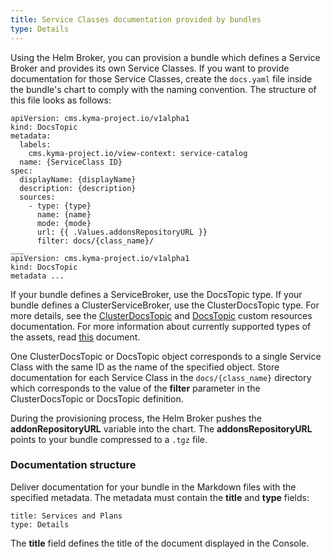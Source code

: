 ```yaml
---
title: Service Classes documentation provided by bundles
type: Details
---
```


Using the Helm Broker, you can provision a bundle which defines a Service Broker and provides its own Service Classes. If you want to provide documentation for those Service Classes, create the `docs.yaml` file inside the bundle's chart to comply with the naming convention. 
The structure of this file looks as follows:

```
apiVersion: cms.kyma-project.io/v1alpha1
kind: DocsTopic
metadata:
  labels:
    cms.kyma-project.io/view-context: service-catalog
  name: {ServiceClass ID}
spec:
  displayName: {displayName}
  description: {description}
  sources:
    - type: {type}
      name: {name}
      mode: {mode}
      url: {{ .Values.addonsRepositoryURL }}
      filter: docs/{class_name}/ 
___
apiVersion: cms.kyma-project.io/v1alpha1
kind: DocsTopic
metadata ... 
```
If your bundle defines a ServiceBroker, use the DocsTopic type. If your bundle defines a ClusterServiceBroker, use the ClusterDocsTopic type.
For more details, see the [ClusterDocsTopic](/components/headless-cms/#custom-resource-clusterdocstopic)
and [DocsTopic](/components/headless-cms/#custom-resource-docstopic) custom resources documentation.
For more information about currently supported types of the assets, read [this](/components/headless-cms/#overview-overview-headless-cms-in-kyma) document.

One ClusterDocsTopic or DocsTopic object corresponds to a single Service Class with the same ID as the name of the specified object.
Store documentation for each Service Class in the `docs/{class_name}` directory which corresponds to the value of the **filter** parameter in the ClusterDocsTopic or DocsTopic definition.

During the provisioning process, the Helm Broker pushes the **addonRepositoryURL** variable into the chart. The **addonsRepositoryURL** points to your bundle compressed to a `.tgz` file.

### Documentation structure

Deliver documentation for your bundle in the Markdown files with the specified metadata. The metadata must contain the **title** and **type** fields:

```
title: Services and Plans
type: Details
```

The **title** field defines the title of the document displayed in the Console.
